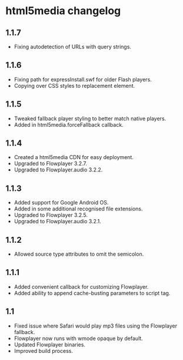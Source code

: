 html5media changelog
====================


1.1.7
-----

*   Fixing autodetection of URLs with query strings.


1.1.6
-----

*   Fixing path for expressInstall.swf for older Flash players.
*   Copying over CSS styles to replacement element.


1.1.5
-----

*   Tweaked fallback player styling to better match native players.
*   Added in html5media.forceFallback callback.


1.1.4
-----

*   Created a html5media CDN for easy deployment.
*   Upgraded to Flowplayer 3.2.7.
*   Upgraded to Flowplayer.audio 3.2.2.


1.1.3
-----

*   Added support for Google Android OS.
*   Added in some additional recognised file extensions.
*   Upgraded to Flowplayer 3.2.5.
*   Upgraded to Flowplayer.audio 3.2.1.


1.1.2
-----

*   Allowed source type attributes to omit the semicolon. 


1.1.1
-----

*   Added convenient callback for customizing Flowplayer.
*   Added ability to append cache-busting parameters to script tag.


1.1
---

*   Fixed issue where Safari would play mp3 files using the Flowplayer fallback.
*   Flowplayer now runs with wmode opaque by default.
*   Updated Flowplayer binaries.
*   Improved build process.